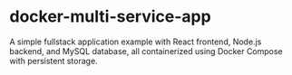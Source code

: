 # docker-multi-service-app
A simple fullstack application example with React frontend, Node.js backend, and MySQL database, all containerized using Docker Compose with persistent storage.
